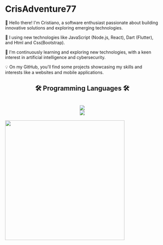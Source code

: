# CrisAdventure77

👋 Hello there! I'm Cristiano, a software enthusiast passionate about building innovative solutions and exploring emerging technologies.

🚀 I using new technologies like JavaScript (Node.js, React), Dart (Flutter), and Html and Css(Bootstrap).

🌱 I'm continuously learning and exploring new technologies, with a keen interest in artificial intelligence and cybersecurity.

💡 On my GitHub, you'll find some projects showcasing my skills and interests like a websites and mobile applications.

<h2 align="center">🛠️ Programming Languages 🛠️</h2>
<br/>
<div align="center">
<a href="https://skillicons.dev">
  <img src="https://skillicons.dev/icons?i=github,html,css,javascript,dart,java,react,nodejs" /><br>
    <img src="https://skillicons.dev/icons?i=bootstrap,electron,phpstorm,postman,figma,ai,ps,mysql" />
</a>
</div>
<br>
<div>
  <img  width="390" src="https://github-readme-stats.vercel.app/api/top-langs/?username=LuigiGF&layout=compact&langs_count=16&theme=great-gatsby"/>
</div>
